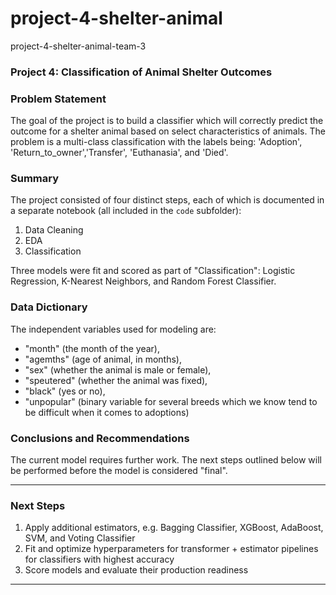 # project-4-shelter-animal
project-4-shelter-animal-team-3

### Project 4: Classification of Animal Shelter Outcomes


### Problem Statement

The goal of the project is to build a classifier which will correctly predict the outcome for a shelter animal based on select characteristics of animals.
The problem is a multi-class classification with the labels being: 'Adoption', 'Return_to_owner','Transfer', 'Euthanasia', and 'Died'.

### Summary

The project  consisted of four distinct steps, each of which is documented in a separate notebook (all included in the `code` subfolder):
1. Data Cleaning
2. EDA
3. Classification

Three models were fit and scored as part of "Classification": Logistic Regression, K-Nearest Neighbors, and Random Forest Classifier.

### Data Dictionary

The independent variables used for modeling are:
- "month" (the month of the year),
- "agemths" (age of animal, in months),
- "sex" (whether the animal is male or female),
- "speutered" (whether the animal was fixed),
- "black"	(yes or no),
- "unpopular" (binary variable for several breeds which we know tend to be difficult when it comes to adoptions)

### Conclusions and Recommendations

The current model requires further work. The next steps outlined below will be performed before the model is considered "final".

---
### Next Steps

1. Apply additional estimators, e.g. Bagging Classifier, XGBoost, AdaBoost, SVM, and Voting Classifier
2. Fit and optimize hyperparameters for transformer + estimator pipelines for classifiers with highest accuracy
3. Score models and evaluate their production readiness

---
